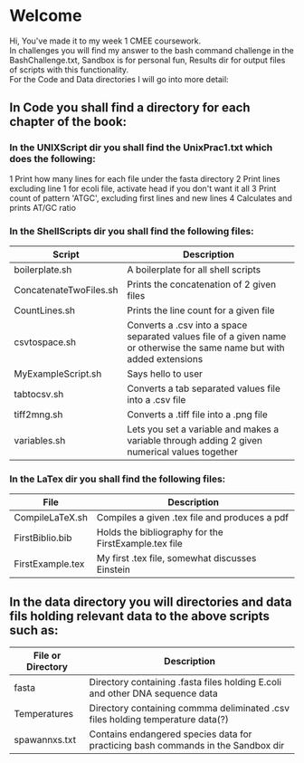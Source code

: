 # Welcome
Hi, You've made it to my week 1 CMEE coursework.  
In challenges you will find my answer to the bash command challenge in the BashChallenge.txt, Sandbox is for personal fun, Results dir for output files of scripts with this functionality.  
For the Code and Data directories I will go into more detail:  

## In Code you shall find a directory for each chapter of the book:

### In the UNIXScript dir you shall find the UnixPrac1.txt which does the following:
 1  Print how many lines for each file under the fasta directory
 2  Print lines excluding line 1 for ecoli file, activate head if you don't want it all
 3  Print count of pattern 'ATGC', excluding first lines and new lines
 4  Calculates and prints AT/GC ratio 
  
### In the ShellScripts dir you shall find the following files:
 Script       | Description
 ------------- | -------------
 boilerplate.sh | A boilerplate for all shell scripts
 ConcatenateTwoFiles.sh  | Prints the concatenation of 2 given files
 CountLines.sh | Prints the line count for a given file
 csvtospace.sh | Converts a .csv into a space separated values file of a given name or otherwise the same name but with added extensions
 MyExampleScript.sh | Says hello to user
 tabtocsv.sh | Converts a tab separated values file into a .csv file
 tiff2mng.sh | Converts a .tiff file into a .png file
 variables.sh | Lets you set a variable and makes a variable through adding 2 given numerical values together
  
### In the LaTex dir you shall find the following files:
 File       | Description
 ------------- | -------------
 CompileLaTeX.sh | Compiles a given .tex file and produces a pdf
 FirstBiblio.bib | Holds the bibliography for the FirstExample.tex file
 FirstExample.tex | My first .tex file, somewhat discusses Einstein
  
## In the data directory you will directories and data fils holding relevant data to the above scripts such as:
 File or Directory       | Description
 ------------- | -------------
 fasta | Directory containing .fasta files holding E.coli and other DNA sequence data
 Temperatures | Directory containing commma deliminated .csv files holding temperature data(?)
 spawannxs.txt | Contains endangered species data for practicing bash commands in the Sandbox dir
  
